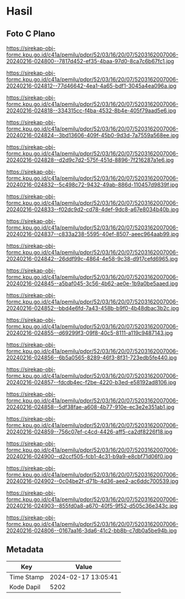 # Hasil

## Foto C Plano

https://sirekap-obj-formc.kpu.go.id/c41a/pemilu/pdpr/52/03/16/20/07/5203162007006-20240216-024800--7817d452-ef35-4baa-97d0-8ca7c6b67fc1.jpg

https://sirekap-obj-formc.kpu.go.id/c41a/pemilu/pdpr/52/03/16/20/07/5203162007006-20240216-024812--77d46642-4ea1-4a65-bdf1-3045a4ea096a.jpg

https://sirekap-obj-formc.kpu.go.id/c41a/pemilu/pdpr/52/03/16/20/07/5203162007006-20240216-024818--334315cc-f4ba-4532-8b4e-405f79aad5e6.jpg

https://sirekap-obj-formc.kpu.go.id/c41a/pemilu/pdpr/52/03/16/20/07/5203162007006-20240216-024824--3bd13606-409f-45b0-9d3d-7a7559a568ee.jpg

https://sirekap-obj-formc.kpu.go.id/c41a/pemilu/pdpr/52/03/16/20/07/5203162007006-20240216-024828--d2d9c7d2-575f-451d-8896-7f216287a1e6.jpg

https://sirekap-obj-formc.kpu.go.id/c41a/pemilu/pdpr/52/03/16/20/07/5203162007006-20240216-024832--5c498c72-9432-49ab-886d-110457d9839f.jpg

https://sirekap-obj-formc.kpu.go.id/c41a/pemilu/pdpr/52/03/16/20/07/5203162007006-20240216-024833--f02dc9d2-cd78-4def-9dc8-a67e8034b40b.jpg

https://sirekap-obj-formc.kpu.go.id/c41a/pemilu/pdpr/52/03/16/20/07/5203162007006-20240216-024837--c833a238-5595-40ef-8507-aeec964aab99.jpg

https://sirekap-obj-formc.kpu.go.id/c41a/pemilu/pdpr/52/03/16/20/07/5203162007006-20240216-024842--26ddf99c-4864-4e58-9c38-d917cefd6965.jpg

https://sirekap-obj-formc.kpu.go.id/c41a/pemilu/pdpr/52/03/16/20/07/5203162007006-20240216-024845--a5baf045-3c56-4b62-ae0e-1b9a0be5aaed.jpg

https://sirekap-obj-formc.kpu.go.id/c41a/pemilu/pdpr/52/03/16/20/07/5203162007006-20240216-024852--bbd4e6fd-7a43-458b-b9f0-4b48dbac3b2c.jpg

https://sirekap-obj-formc.kpu.go.id/c41a/pemilu/pdpr/52/03/16/20/07/5203162007006-20240216-024855--d69299f3-09f8-40c5-8111-a119c9487143.jpg

https://sirekap-obj-formc.kpu.go.id/c41a/pemilu/pdpr/52/03/16/20/07/5203162007006-20240216-024856--6b5a0565-8289-46f3-8f31-723edb5fe440.jpg

https://sirekap-obj-formc.kpu.go.id/c41a/pemilu/pdpr/52/03/16/20/07/5203162007006-20240216-024857--fdcdb4ec-f2be-4220-b3ed-e58192ad8106.jpg

https://sirekap-obj-formc.kpu.go.id/c41a/pemilu/pdpr/52/03/16/20/07/5203162007006-20240216-024858--5df38fae-a608-4b77-910e-ec3e2e351ab1.jpg

https://sirekap-obj-formc.kpu.go.id/c41a/pemilu/pdpr/52/03/16/20/07/5203162007006-20240216-024859--756c07ef-c4cd-4426-aff5-ca2df8226f18.jpg

https://sirekap-obj-formc.kpu.go.id/c41a/pemilu/pdpr/52/03/16/20/07/5203162007006-20240216-024900--d2ccf505-fcb1-4c31-b9a9-e8cbf71d06f0.jpg

https://sirekap-obj-formc.kpu.go.id/c41a/pemilu/pdpr/52/03/16/20/07/5203162007006-20240216-024902--0c04be2f-d71b-4d36-aee2-ac6ddc700539.jpg

https://sirekap-obj-formc.kpu.go.id/c41a/pemilu/pdpr/52/03/16/20/07/5203162007006-20240216-024903--855fd0a8-a670-40f5-9f52-d505c36e343c.jpg

https://sirekap-obj-formc.kpu.go.id/c41a/pemilu/pdpr/52/03/16/20/07/5203162007006-20240216-024806--0167aa16-3da6-41c2-bb8b-c7db0a5be94b.jpg


## Metadata

| Key        | Value               |
| ---------- | ------------------- |
| Time Stamp | 2024-02-17 13:05:41 |
| Kode Dapil | 5202                |



